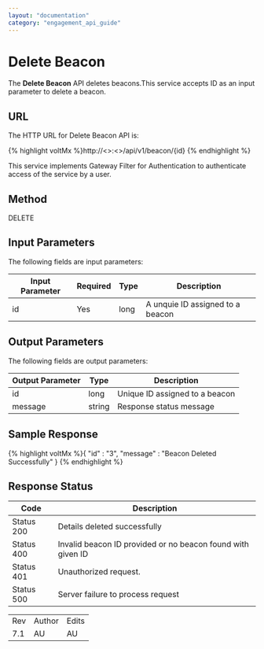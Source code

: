 ```yaml
---
layout: "documentation"
category: "engagement_api_guide"
---
```

                            


Delete Beacon
=============

The **Delete Beacon** API deletes beacons.This service accepts ID as an input parameter to delete a beacon.

URL
---

The HTTP URL for Delete Beacon API is:

{% highlight voltMx %}http://<<host>>:<<port>>/api/v1/beacon/{id}
{% endhighlight %}

This service implements Gateway Filter for Authentication to authenticate access of the service by a user.

Method
------

DELETE

Input Parameters
----------------

The following fields are input parameters:

  
| Input Parameter | Required | Type | Description |
| --- | --- | --- | --- |
| id | Yes | long | A unquie ID assigned to a beacon |

Output Parameters
-----------------

The following fields are output parameters:

  
| Output Parameter | Type | Description |
| --- | --- | --- |
| id | long | Unique ID assigned to a beacon |
| message | string | Response status message |

Sample Response
---------------

{% highlight voltMx %}{
  "id" : "3",
  "message" : "Beacon Deleted Successfully"
}
{% endhighlight %}

Response Status
---------------

  
| Code | Description |
| --- | --- |
| Status 200 | Details deleted successfully |
| Status 400 | Invalid beacon ID provided or no beacon found with given ID |
| Status 401 | Unauthorized request. |
| Status 500 | Server failure to process request |

<table class="TableStyle-RevisionTable" cellspacing="0" style="mc-table-style: url('../Resources/TableStyles/RevisionTable.css');" data-mc-conditions="Default.HTML"><colgroup><col class="TableStyle-RevisionTable-Column-Column1"> <col class="TableStyle-RevisionTable-Column-Column1"> <col class="TableStyle-RevisionTable-Column-Column1"></colgroup><tbody><tr class="TableStyle-RevisionTable-Body-Body1"><td class="TableStyle-RevisionTable-BodyE-Column1-Body1">Rev</td><td class="TableStyle-RevisionTable-BodyE-Column1-Body1">Author</td><td class="TableStyle-RevisionTable-BodyD-Column1-Body1">Edits</td></tr><tr class="TableStyle-RevisionTable-Body-Body1"><td class="TableStyle-RevisionTable-BodyB-Column1-Body1">7.1</td><td class="TableStyle-RevisionTable-BodyB-Column1-Body1">AU</td><td class="TableStyle-RevisionTable-BodyA-Column1-Body1">AU</td></tr></tbody></table>
